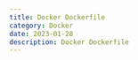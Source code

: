 ```yaml
---
title: Docker Dockerfile
category: Docker
date: 2023-01-28
description: Docker Dockerfile
---
```



